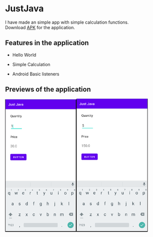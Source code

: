 # JustJava

I have made an simple app with simple calculation functions.<br>
Download [APK](https://github.com/imAtulSharma/JustJava/releases/download/1.0/app-debug.apk) for the application.

## Features in the application

- Hello World

- Simple Calculation

- Android Basic listeners

## Previews of the application

<img title="" src="https://raw.githubusercontent.com/imAtulSharma/imAtulSharma/master/CDN/AndroidApplicationsPreviews/Just%20Java/00.PNG" alt="" width="231"><img title="" src="https://raw.githubusercontent.com/imAtulSharma/imAtulSharma/master/CDN/AndroidApplicationsPreviews/Just%20Java/01.PNG" alt="" width="231">